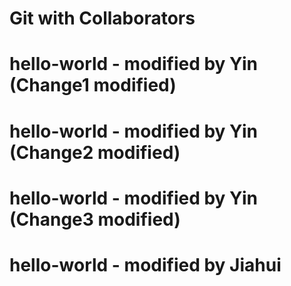 # Git with Collaborators
# hello-world - modified by Yin (Change1 modified)
# hello-world - modified by Yin (Change2 modified)
# hello-world - modified by Yin (Change3 modified)
# hello-world - modified by Jiahui
